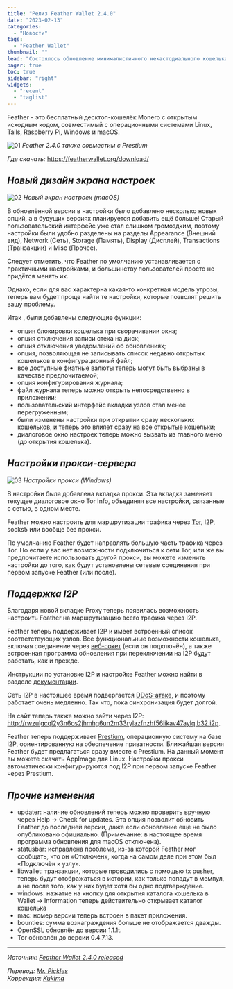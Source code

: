 ```yaml
---
title: "Релиз Feather Wallet 2.4.0"
date: "2023-02-13"
categories:
  - "Новости"
tags:
  - "Feather Wallet"
thumbnail: ""  
lead: "Состоялось обновление минималистичного некастодиального кошелька Feather Wallet до версии 2.4.0."
pager: true
toc: true
sidebar: "right"
widgets:
  - "recent"
  - "taglist"
---
```


Feather - это бесплатный десктоп-кошелёк Monero с открытым исходным кодом, совместимый с операционными системами Linux, Tails, Raspberry Pi, Windows и macOS.

![01](/img/post/2023-02-13-feather-wallet-240-released/01.png)
*Feather 2.4.0 также совместим с Prestium*  

_Где скачать:_ https://featherwallet.org/download/

## _Новый дизайн экрана настроек_

![02](/img/post/2023-02-13-feather-wallet-240-released/02.png)
*Новый экран настроек (macOS)*  

В обновлённой версии в настройки было добавлено несколько новых опций, а в будущих версиях планируется добавить ещё больше! Старый пользовательский интерфейс уже стал слишком громоздким, поэтому настройки были удобно разделены на разделы Appearance  (Внешний вид), Network (Сеть), Storage (Память), Display (Дисплей), Transactions (Транзакции) и Misc (Прочее).

Следует отметить, что Feather по умолчанию устанавливается с практичными настройками, и большинству пользователей просто не придётся менять их.

Однако, если для вас характерна какая-то конкретная модель угрозы, теперь вам будет проще найти те настройки, которые позволят решить вашу  проблему.

Итак , были добавлены следующие функции:
- опция блокировки кошелька при сворачивании окна;
- опция отключения записи стека на диск;
- опция отключения уведомлений об обновлениях;
- опция, позволяющая не записывать список недавно открытых кошельков в конфигурационный файл;
- все доступные фиатные валюты теперь могут быть выбраны в качестве предпочитаемой;
- опция конфигурирования журнала;
- файл журнала теперь можно открыть непосредственно в приложении;
- пользовательский интерфейс вкладки узлов стал менее перегруженным;
- были изменены настройки при открытии сразу нескольких кошельков, и теперь это влияет сразу на все открытые кошельки;
- диалоговое окно настроек теперь можно вызвать из главного меню (до открытия кошелька).

## _Настройки прокси-сервера_

![03](/img/post/2023-02-13-feather-wallet-240-released/03.png)
*Настройки прокси (Windows)*  

В настройки была добавлена вкладка прокси. Эта вкладка заменяет текущее диалоговое окно Tor Info, объединяя все настройки, связанные с сетью, в одном месте.

Feather можно настроить для маршрутизации трафика через [Tor](https://docs.featherwallet.org/guides/tor-support), I2P, socks5 или вообще без прокси.

По умолчанию Feather будет направлять большую часть трафика через Tor. Но если у вас нет возможности подключиться к сети Tor, или же вы предпочитаете использовать другой прокси, вы можете изменить настройки до того, как будут установлены сетевые соединения при первом запуске Feather (или после).

## _Поддержка I2P_

Благодаря новой вкладке Proxy теперь появилась возможность настроить Feather на маршрутизацию всего трафика через I2P.

Feather теперь поддерживает I2P и имеет встроенный список соответствующих узлов. Все функциональные возможности кошелька, включая соединение через [веб-сокет](https://docs.featherwallet.org/guides/websocket) (если он подключён), а также встроенная программа обновления при переключении на I2P будут работать, как и прежде.

Инструкции по установке I2P и настройке Feather можно найти в разделе [документации](https://docs.featherwallet.org/guides/i2p-support).

Сеть I2P в настоящее время подвергается [DDoS-атаке](https://old.reddit.com/r/i2p/comments/10v9uxp/network_weather_report_stormy/), и поэтому работает очень медленно. Так что, пока синхронизация будет долгой.

На сайт теперь также можно зайти через I2P: http://rwzulgcql2y3n6os2jhmhg6un2m33rylazfnzhf56likav47aylq.b32.i2p.

Feather теперь поддерживает [Prestium](https://old.reddit.com/r/Prestium/), операционную систему на базе I2P, ориентированную на обеспечение приватности. Ближайшая версия Feather будет предлагаться сразу вместе с Prestium. На данный момент вы можете скачать AppImage для Linux. Настройки прокси автоматически конфигурируются под I2P при первом запуске Feather через Prestium.

## _Прочие изменения_

- updater: наличие обновлений теперь можно проверить вручную через Help -> Check for updates. Эта опция позволит обновить Feather до последней версии, даже если обновление ещё не было опубликовано официально. (Примечание: в настоящее время программа обновления для macOS отключена).
- statusbar: исправлена проблема, из-за которой Feather мог сообщать, что он «Отключен», когда на самом деле при этом был «Подключён к узлу».
- libwallet: транзакции, которые проводились с помощью tx pusher, теперь будут отображаться в истории, как только попадут в мемпул, а не после того, как у них будет хотя бы одно подтверждение.
- windows: нажатие на кнопку для открытия каталога кошелька в Wallet -> Information теперь действительно открывает каталог кошелька
- mac: номер версии теперь встроен в пакет приложения.
- bounties: сумма вознаграждения больше не отображается дважды.
- OpenSSL обновлён до версии 1.1.1t.
- Tor обновлён до версии 0.4.7.13.

---

_Источник: [Feather Wallet 2.4.0 released](https://www.reddit.com/r/FeatherWallet/comments/110om76/feather_wallet_240_released/)_

_Перевод: [Mr. Pickles](https://t.me/v1docq47)_  
_Коррекция: [Kukima](https://t.me/Kukima)_
